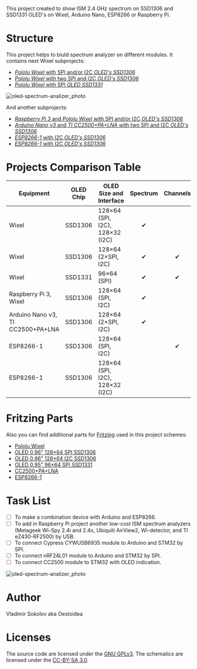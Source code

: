 This project created to show ISM 2.4 GHz spectrum on SSD1306 and SSD1331 OLED's on Wixel, Arduino Nano, ESP8266 or Raspberry Pi.

# Structure

This project helps to biuld spectrum analyzer on different modules. It contains next Wixel subprojects:

* [_Pololu Wixel_ with SPI and/or I2C _OLED's SSD1306_](https://github.com/Oestoidea/oled-spectrum-analizer/tree/master/Wixel/Wixel_2oleds_ssd1306)
* [_Pololu Wixel_ with two SPI and I2C _OLED's SSD1306_](https://github.com/Oestoidea/oled-spectrum-analizer/tree/master/Wixel/Wixel_3oleds_ssd1306)
* [_Pololu Wixel_ with SPI _OLED SSD1331_](https://github.com/Oestoidea/oled-spectrum-analizer/tree/master/Wixel/Wixel_oled_ssd1331)

![oled-spectrum-analizer_photo](https://github.com/Oestoidea/oled-spectrum-analizer/blob/master/Wixel/Wixel_3oleds_ssd1306/pics/Wixel_3oleds_ssd1306_2.png)

And another subprojects:

* [_Raspberry Pi 3_ and _Pololu Wixel_ with SPI and/or I2C _OLED's SSD1306_](https://github.com/Oestoidea/oled-spectrum-analizer/tree/master/RPi)
* [_Arduino Nano v3_ and _TI CC2500+PA+LNA_ with two SPI and I2C _OLED's SSD1306_](https://github.com/Oestoidea/oled-spectrum-analizer/tree/master/Arduino_Nano)
* [_ESP8266-1_ with I2C _OLED's SSD1306_](https://github.com/Oestoidea/oled-spectrum-analizer/tree/master/ESP8266/ESP8266_oled_spectrum_ssd1306)
* [_ESP8266-1_ with I2C _OLED's SSD1306_](https://github.com/Oestoidea/oled-spectrum-analizer/tree/master/ESP8266/ESP8266_oled_list_ssd1306)

# Projects Comparison Table

| Equipment    | OLED Chip | OLED Size and Interface | Spectrum | Channels | APs |      |
| ------------ | --------- | ----------------------- |:--------:|:--------:|:---:| ---- |
| Wixel        | SSD1306   | 128×64 (SPI, I2C), 128×32 (I2C) | ✔ |  |  |  [🔗](https://github.com/Oestoidea/oled-spectrum-analizer/tree/master/Wixel/Wixel_2oleds_ssd1306) |
| Wixel        | SSD1306   | 128×64 (2×SPI, I2C) | ✔ | ✔ |  | [🔗](https://github.com/Oestoidea/oled-spectrum-analizer/tree/master/Wixel/Wixel_3oleds_ssd1306) |
| Wixel        | SSD1331   | 96×64 (SPI) | ✔ | ✔ |  |  [🔗](https://github.com/Oestoidea/oled-spectrum-analizer/tree/master/Wixel/Wixel_oled_ssd1331) |
| Raspberry Pi 3, Wixel | SSD1306   | 128×64 (SPI, I2C) | ✔ |  |  |  [🔗](https://github.com/Oestoidea/oled-spectrum-analizer/tree/master/RPi) |
| Arduino Nano v3, TI CC2500+PA+LNA | SSD1306   | 128×64 (2×SPI, I2C) | ✔ |  |  |  [🔗](https://github.com/Oestoidea/oled-spectrum-analizer/tree/master/Arduino_Nano) |
| ESP8266-1 | SSD1306   | 128×64 (SPI, I2C) |  | ✔ |  |  [🔗](https://github.com/Oestoidea/oled-spectrum-analizer/tree/master/ESP8266/ESP8266_oled_spectrum_ssd1306) |
| ESP8266-1 | SSD1306   | 128×64 (SPI, I2C), 128×32 (I2C) |  |  | ✔ | [🔗](https://github.com/Oestoidea/oled-spectrum-analizer/tree/master/ESP8266/ESP8266_oled_list_ssd1306) |

# Fritzing Parts

Also you can find additional parts for [Fritzing](http://fritzing.org/home/) used in this project schemes:

* [Pololu Wixel](https://github.com/Oestoidea/oled-spectrum-analizer/blob/master/fritzing-parts/OLED%200.96%20128x64%20I2C%20SSD1306.fzpz) 
* [OLED 0.96" 128×64 SPI SSD1306](https://github.com/Oestoidea/oled-spectrum-analizer/blob/master/fritzing-parts/OLED%200.96%20128x64%20SPI%20SSD1306.fzpz)
* [OLED 0.96" 128×64 I2C SSD1306](https://github.com/Oestoidea/oled-spectrum-analizer/blob/master/fritzing-parts/OLED%200.96%20128x64%20I2C%20SSD1306.fzpz)
* [OLED 0.95" 96×64 SPI SSD1331](https://github.com/Oestoidea/oled-spectrum-analizer/blob/master/fritzing-parts/OLED%200.95%2096x64%20SPI%20SSD1331.fzpz)
* [CC2500+PA+LNA](https://github.com/Oestoidea/oled-spectrum-analizer/blob/master/fritzing-parts/CC2500%2BPA%2BLNA.fzpz)
* [ESP8266-1](https://github.com/Oestoidea/oled-spectrum-analizer/blob/master/fritzing-parts/ESP8266-1.fzpz)

# Task List

* [ ] To make a combination device with Arduino and ESP8266.
* [ ] To add in Raspberry Pi project another low-cost ISM spectrum analyzers (Metageek Wi-Spy 2.4i and 2.4x, Ubiquiti AirView2, Wi-detector, and TI eZ430-RF2500) by USB.
* [ ] To connect Cypress CYWUSB6935 module to Arduino and STM32 by SPI.
* [ ] To connect nRF24L01 module to Arduino and STM32 by SPI.
* [ ] To connect CC2500 module to STM32 with OLED indication.

![oled-spectrum-analizer_photo](https://github.com/Oestoidea/oled-spectrum-analizer/blob/master/pics/future.png)

# Author

Vladimir Sokolov aka Oestoidea

# Licenses

The source code are licensed under the [GNU GPLv3](https://www.gnu.org/licenses/gpl-3.0.html).
The schematics are licensed under the [CC-BY-SA 3.0](http://creativecommons.org/licenses/by-sa/3.0/).

